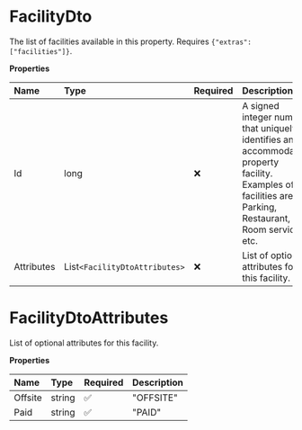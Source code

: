 # FacilityDto

The list of facilities available in this property. Requires `{"extras":["facilities"]}`.

**Properties**

| Name       | Type                          | Required | Description                                                                                                                                             |
| :--------- | :---------------------------- | :------- | :------------------------------------------------------------------------------------------------------------------------------------------------------ |
| Id         | long                          | ❌       | A signed integer number that uniquely identifies an accommodation property facility. Examples of facilities are: Parking, Restaurant, Room service etc. |
| Attributes | List`<FacilityDtoAttributes>` | ❌       | List of optional attributes for this facility.                                                                                                          |

# FacilityDtoAttributes

List of optional attributes for this facility.

**Properties**

| Name    | Type   | Required | Description |
| :------ | :----- | :------- | :---------- |
| Offsite | string | ✅       | "OFFSITE"   |
| Paid    | string | ✅       | "PAID"      |

<!-- This file was generated by liblab | https://liblab.com/ -->
